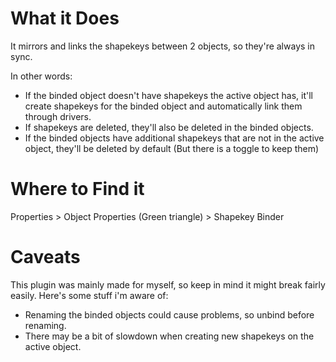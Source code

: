 # What it Does
It mirrors and links the shapekeys between 2 objects, so they're always in sync.

In other words:
* If the binded object doesn't have shapekeys the active object has, it'll create shapekeys for the binded object and automatically link them through drivers.
* If shapekeys are deleted, they'll also be deleted in the binded objects.
* If the binded objects have additional shapekeys that are not in the active object, they'll be deleted by default (But there is a toggle to keep them)

# Where to Find it
Properties > Object Properties (Green triangle) > Shapekey Binder

# Caveats
This plugin was mainly made for myself, so keep in mind it might break fairly easily. Here's some stuff i'm aware of:
* Renaming the binded objects could cause problems, so unbind before renaming.
* There may be a bit of slowdown when creating new shapekeys on the active object.
